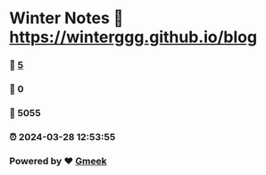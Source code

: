 # Winter Notes :link: https://winterggg.github.io/blog 
### :page_facing_up: [5](https://winterggg.github.io/blog/tag.html) 
### :speech_balloon: 0 
### :hibiscus: 5055 
### :alarm_clock: 2024-03-28 12:53:55 
### Powered by :heart: [Gmeek](https://github.com/Meekdai/Gmeek)

